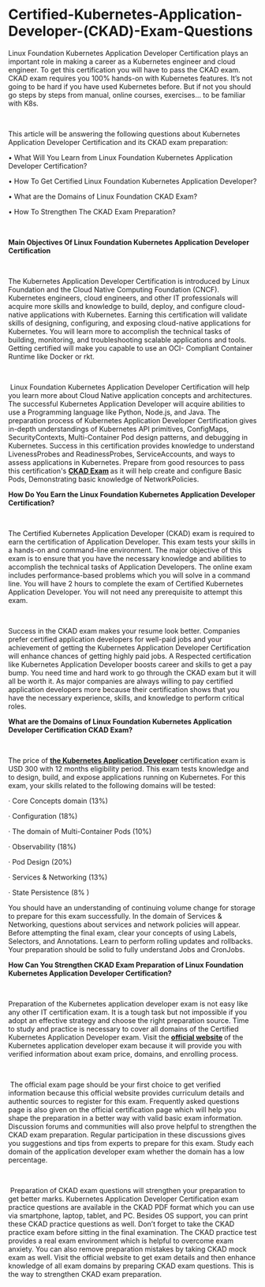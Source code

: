# Certified-Kubernetes-Application-Developer-(CKAD)-Exam-Questions
<p><meta name="uuid" content="uuid3lae3OMxl5N5" /><meta charset="utf-8" /></p>

<p>Linux Foundation Kubernetes Application Developer Certification plays an important role in making a career as a Kubernetes engineer and cloud engineer. To get this certification you will have to pass the CKAD exam. CKAD exam requires you 100% hands-on with Kubernetes features. It&rsquo;s not going to be hard if you have used Kubernetes before. But if not you should go steps by steps from manual, online courses, exercises&hellip; to be familiar with K8s.&nbsp;&nbsp;</p>

<p>&nbsp;</p>

<p>This article will be answering the following questions about Kubernetes Application Developer Certification and its CKAD exam preparation:</p>

<p>&bull; What Will You Learn from Linux Foundation Kubernetes Application Developer Certification?</p>

<p>&bull; How To Get Certified Linux Foundation Kubernetes Application Developer?</p>

<p>&bull; What are the Domains of Linux Foundation CKAD Exam?</p>

<p>&bull; How To Strengthen The CKAD Exam Preparation?</p>

<p>&nbsp;</p>

<p><strong>Main Objectives Of Linux Foundation Kubernetes Application Developer Certification</strong></p>

<p>&nbsp;</p>

<p>The Kubernetes Application Developer Certification is introduced by Linux Foundation and the Cloud Native Computing Foundation (CNCF). Kubernetes engineers, cloud engineers, and other IT professionals will acquire more skills and knowledge to build, deploy, and configure cloud-native applications with Kubernetes. Earning this certification will validate skills of designing, configuring, and exposing cloud-native applications for Kubernetes. You will learn more to accomplish the technical tasks of building, monitoring, and troubleshooting scalable applications and tools. Getting certified will make you capable to use an OCI- Compliant Container Runtime like Docker or rkt.&nbsp;</p>

<p>&nbsp;</p>

<p>&nbsp;Linux Foundation Kubernetes Application Developer Certification will help you learn more about Cloud Native application concepts and architectures. The successful Kubernetes Application Developer will acquire abilities to use a Programming language like Python, Node.js, and Java. The preparation process of Kubernetes Application Developer Certification gives in-depth understandings of Kubernetes API primitives, ConfigMaps, SecurityContexts, Multi-Container Pod design patterns, and debugging in Kubernetes. Success in this certification provides knowledge to understand LivenessProbes and ReadinessProbes, ServiceAccounts, and ways to assess applications in Kubernetes. Prepare from good resources to pass this certification&#39;s&nbsp;<a href="https://www.justcerts.com/linux-foundation/ckad-practice-questions.html" target="_blank"><strong>CKAD Exam</strong></a><strong>&nbsp;</strong>as it will help create and configure Basic Pods, Demonstrating basic knowledge of NetworkPolicies.</p>

<p><strong>How Do You Earn the Linux Foundation Kubernetes Application Developer Certification?</strong></p>

<p>&nbsp;</p>

<p>The Certified Kubernetes Application Developer (CKAD) exam is required to earn the certification of Application Developer. This exam tests your skills in a hands-on and command-line environment. The major objective of this exam is to ensure that you have the necessary knowledge and abilities to accomplish the technical tasks of Application Developers. The online exam includes performance-based problems which you will solve in a command line. You will have 2 hours to complete the exam of Certified Kubernetes Application Developer. You will not need any prerequisite to attempt this exam.</p>

<p>&nbsp;</p>

<p>Success in the CKAD exam makes your resume look better. Companies prefer certified application developers for well-paid jobs and your achievement of getting the Kubernetes Application Developer Certification will enhance chances of getting highly paid jobs. A Respected certification like Kubernetes Application Developer boosts career and skills to get a pay bump. You need time and hard work to go through the CKAD exam but it will all be worth it. As major companies are always willing to pay certified application developers more because their certification shows that you have the necessary experience, skills, and knowledge to perform critical roles.</p>

<p><strong>What are the Domains of Linux Foundation Kubernetes Application Developer Certification CKAD Exam?</strong></p>

<p>&nbsp;</p>

<p>The price of&nbsp;<a href="https://www.justcerts.com/linux-foundation/kubernetes-application-developer-certification-exams.html" target="_blank"><strong>the Kubernetes Application Developer</strong></a>&nbsp;certification exam is USD 300 with 12 months eligibility period. This exam tests knowledge and to design, build, and expose applications running on Kubernetes. For this exam, your skills related to the following domains will be tested:</p>

<p>&middot; Core Concepts domain (13%)</p>

<p>&middot; Configuration (18%)</p>

<p>&middot; The domain of Multi-Container Pods (10%)</p>

<p>&middot; Observability (18%)</p>

<p>&middot; Pod Design (20%)</p>

<p>&middot; Services &amp; Networking (13%)</p>

<p>&middot; State Persistence (8% )</p>

<p>You should have an understanding of continuing volume change for storage to prepare for this exam successfully. In the domain of Services &amp; Networking, questions about services and network policies will appear. Before attempting the final exam, clear your concepts of using Labels, Selectors, and Annotations. Learn to perform rolling updates and rollbacks. Your preparation should be solid to fully understand Jobs and CronJobs.</p>

<p><strong>How Can You Strengthen CKAD Exam Preparation of Linux Foundation Kubernetes Application Developer Certification?</strong></p>

<p>&nbsp;</p>

<p>Preparation of the Kubernetes application developer exam is not easy like any other IT certification exam. It is a tough task but not impossible if you adopt an effective strategy and choose the right preparation source. Time to study and practice is necessary to cover all domains of the Certified Kubernetes Application Developer exam. Visit the&nbsp;<a href="https://training.linuxfoundation.org/certification/certified-kubernetes-application-developer-ckad/" target="_blank"><strong>official website</strong></a><strong>&nbsp;</strong>of the Kubernetes application developer exam because it will provide you with verified information about exam price, domains, and enrolling process.</p>

<p>&nbsp;</p>

<p>&nbsp;The official exam page should be your first choice to get verified information because this official website provides curriculum details and authentic sources to register for this exam. Frequently asked questions page is also given on the official certification page which will help you shape the preparation in a better way with valid basic exam information. Discussion forums and communities will also prove helpful to strengthen the CKAD exam preparation. Regular participation in these discussions gives you suggestions and tips from experts to prepare for this exam. Study each domain of the application developer exam whether the domain has a low percentage.</p>

<p>&nbsp;</p>

<p>&nbsp;Preparation of CKAD exam questions will strengthen your preparation to get better marks. Kubernetes Application Developer Certification exam practice questions are available in the CKAD PDF format which you can use via smartphone, laptop, tablet, and PC. Besides OS support, you can print these CKAD practice questions as well. Don&rsquo;t forget to take the CKAD practice exam before sitting in the final examination. The CKAD practice test provides a real exam environment which is helpful to overcome exam anxiety. You can also remove preparation mistakes by taking CKAD mock exam as well. Visit the official website to get exam details and then enhance knowledge of all exam domains by preparing CKAD exam questions. This is the way to strengthen CKAD exam preparation.&nbsp;</p>

<p>&nbsp;</p>
